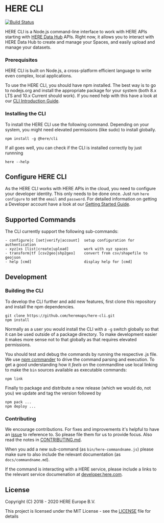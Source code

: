 # HERE CLI
[![Build Status](https://travis-ci.com/heremaps/here-cli.svg?branch=master)](https://travis-ci.com/heremaps/here-cli)

HERE CLI is a Node.js command-line interface to work with HERE APIs starting with [HERE Data Hub](https://www.here.xyz) APIs. Right now, it allows you to interact with HERE Data Hub to create and manage your Spaces, and easily upload and manage your datasets.

### Prerequisites

HERE CLI is built on Node.js, a cross-platform efficient language to write even complex, local applications.

To use the  HERE CLI, you should have npm installed. The best way is to go to nodejs.org and install the appropriate package for your system (both 8.x LTS and 10.x Current should work). If you need
help with this have a look at our [CLI Introduction Guide](https://www.here.xyz/cli/).

### Installing the CLI

To install the HERE CLI use the following command. Depending on your system, you might need elevated permissions (like sudo) to install globally.

```
npm install -g @here/cli
```

If all goes well, you can check if the CLI is installed correctly by just runnning

```
here --help
```


## Configure HERE CLI

As the HERE CLI works with HERE APIs in the cloud, you need to configure your developer identity.
This only needs to be done once. Just run `here configure` to set the `email` and `password`.
For detailed information on getting a Developer account have a look at our [Getting Started Guide](https://www.here.xyz/getting-started/).

## Supported Commands

The CLI currently support the following sub-commands:

```
- configure|c [set|verify|account]  setup configuration for authentication
- xyz|xs [list|create|upload]       work with xyz spaces
- transform|tf [csv2geo|shp2geo]    convert from csv/shapefile to geojson
- help [cmd]                        display help for [cmd]
```

## Development

### Building the CLI

To develop the CLI further and add new features, first clone this repository and install the 
npm dependencies.

```
git clone https://github.com/heremaps/here-cli.git
npm install
```

Normally as a user you would install the CLI with a `-g` switch globally so that it can be
used outside of a package directory. To make development easier it makes more sense not to
that globally as that requires elevated permissions.

You should test and debug the commands by running the respective .js file. We use 
[npm commander](https://www.npmjs.com/package/commander) to drive the command parsing and
execution. To get a good 
understanding how it *feels* on the commandline use local linking to make the `bin` sources
available as executable commands:

```
npm link
```

Finally to package and distribute a new release (which we would do, not you) we update and
tag the version followed by

```
npm pack ...
npm deploy ...
```

### Contributing

We encourage contributions. For fixes and improvements it's helpful to have an [issue](http://github.com/heremaps/here-cli/issues) to reference to. So please file them for us to provide focus. Also read the notes in [CONTRIBUTING.md](CONTRIBUTING.md).

When you add a new sub-command (as `bin/here-commandname.js`) please make sure to also include the relevant documentation (as `docs/commandname.md`).

If the command is interacting with a HERE service, please include a links to the relevant service documenation at [developer.here.com](https://developer.here.com/documentation). 

## License

Copyright (C) 2018 - 2020 HERE Europe B.V.

This project is licensed under the MIT License - see the [LICENSE](LICENSE) file for details


